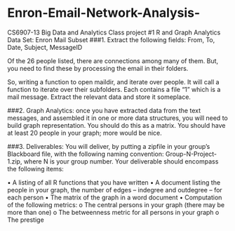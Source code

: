 # Enron-Email-Network-Analysis-

CS6907-13 Big Data and Analytics
Class project #1
R and Graph Analytics
Data Set: Enron Mail Subset 
###1. Extract the following fields: From, To, Date, Subject, MessageID

Of the 26 people listed, there are connections among many of them. But, you need to find these by processing the email in their folders.

So, writing a function to open maildir, and iterate over people. It will call a function to iterate over their subfolders. Each contains a file “1” which is a mail message. Extract the relevant data and store it someplace.

###2. Graph Analytics: once you have extracted data from the text messages, and assembled it in one or more data structures, you will need to build graph representation. You should do this as a matrix. You should have at least 20 people in your graph; more would be nice.

###3. Deliverables: You will deliver, by putting a zipfile in your group’s Blackboard file, with the following naming convention: Group-N-Project-1.zip, where N is your group number. Your deliverable should encompass the following items:

•	A listing of all R functions that you have written
•	A document listing the people in your graph, the number of edges – indegree and outdegree – for each person
•	The matrix of the graph in a word document
•	Computation of the following metrics:
o	The central persons in your graph (there may be more than one)
o	The betweenness metric for all persons in your graph
o	The prestige 

